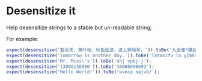# Desensitize it

Help desensitize strings to a stable but un-readable string;

For example:

```javascript
expect(desensitize('碧云天，黄叶地，秋色连波，波上寒烟翠。')).toBe('九坐催*雕庙献:年九韵身+两梦学上手.');
expect(desensitize('Tomorrow is another day.')).toBe('latasifv lo yjbkmjo nms-');
expect(desensitize('Mr. Miss\'s')).toBe('oh| vpbj-j');
expect(desensitize('13800138000')).toBe('36008096992');
expect(desensitize('Hello World!')).toBe('wvncp najvb/');
```
